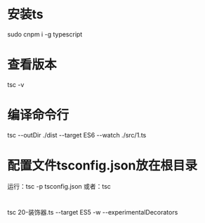 # 安装ts
  sudo cnpm i -g typescript

# 查看版本
  tsc -v

# 编译命令行
  tsc --outDir ./dist --target ES6 --watch ./src/1.ts

# 配置文件tsconfig.json放在根目录
  运行：tsc -p tsconfig.json
  或者：tsc

# 
  tsc 20-装饰器.ts --target ES5 -w --experimentalDecorators